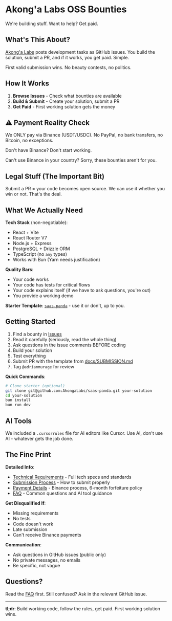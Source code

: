 # Akong'a Labs OSS Bounties

We're building stuff. Want to help? Get paid.

## What's This About?

[Akong'a Labs](https://akongalabs.com) posts development tasks as GitHub issues. You build the solution, submit a PR, and if it works, you get paid. Simple.

First valid submission wins. No beauty contests, no politics.

## How It Works

1. **Browse Issues** - Check what bounties are available
2. **Build & Submit** - Create your solution, submit a PR  
3. **Get Paid** - First working solution gets the money

## ⚠️ Payment Reality Check

We ONLY pay via Binance (USDT/USDC). No PayPal, no bank transfers, no Bitcoin, no exceptions. 

Don't have Binance? Don't start working. 

Can't use Binance in your country? Sorry, these bounties aren't for you.

## Legal Stuff (The Important Bit)

Submit a PR = your code becomes open source. We can use it whether you win or not. That's the deal.

## What We Actually Need

**Tech Stack** (non-negotiable):
- React + Vite
- React Router V7  
- Node.js + Express
- PostgreSQL + Drizzle ORM
- TypeScript (no `any` types)
- Works with Bun (Yarn needs justification)

**Quality Bars**:
- Your code works
- Your code has tests for critical flows
- Your code explains itself (if we have to ask questions, you're out)
- You provide a working demo

**Starter Template**: [`saas-panda`](https://github.com/AkongaLabs/saas-panda) - use it or don't, up to you.

## Getting Started

1. Find a bounty in [Issues](../../issues)
2. Read it carefully (seriously, read the whole thing)
3. Ask questions in the issue comments BEFORE coding
4. Build your solution
5. Test everything  
6. Submit PR with the template from [docs/SUBMISSION.md](docs/SUBMISSION.md)
7. Tag `@adrianmurage` for review

**Quick Commands**:
```bash
# Clone starter (optional)
git clone git@github.com:AkongaLabs/saas-panda.git your-solution
cd your-solution
bun install
bun run dev
```

## AI Tools

We included a `.cursorrules` file for AI editors like Cursor. Use AI, don't use AI - whatever gets the job done.

## The Fine Print

**Detailed Info**:
- [Technical Requirements](docs/REQUIREMENTS.md) - Full tech specs and standards
- [Submission Process](docs/SUBMISSION.md) - How to submit properly
- [Payment Details](docs/PAYMENT.md) - Binance process, 6-month forfeiture policy
- [FAQ](docs/FAQ.md) - Common questions and AI tool guidance

**Get Disqualified If**:
- Missing requirements
- No tests
- Code doesn't work
- Late submission
- Can't receive Binance payments

**Communication**:
- Ask questions in GitHub issues (public only)
- No private messages, no emails
- Be specific, not vague

## Questions?

Read the [FAQ](docs/FAQ.md) first. Still confused? Ask in the relevant GitHub issue.

---

**tl;dr**: Build working code, follow the rules, get paid. First working solution wins.